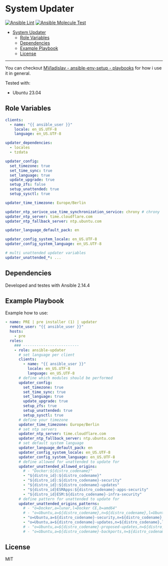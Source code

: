 # System Updater

[![Ansible Lint](https://github.com/MVladislav/ansible-updater/actions/workflows/ansible-lint.yml/badge.svg)](https://github.com/MVladislav/ansible-updater/actions/workflows/ansible-lint.yml)
[![Ansible Molecule Test](https://github.com/MVladislav/ansible-updater/actions/workflows/ci.yml/badge.svg)](https://github.com/MVladislav/ansible-updater/actions/workflows/ci.yml)

- [System Updater](#system-updater)
  - [Role Variables](#role-variables)
  - [Dependencies](#dependencies)
  - [Example Playbook](#example-playbook)
  - [License](#license)

---

You can checkout [MVladislav - ansible-env-setup - playbooks](https://github.com/MVladislav/ansible-env-setup/tree/main/playbooks) for how i use it in general.

Tested with:

- Ubuntu 23.04

## Role Variables

```yml
clients:
  - name: "{{ ansible_user }}"
    locale: en_US.UTF-8
    language: en_US.UTF-8

updater_dependencies:
  - locales
  - tzdata

updater_config:
  set_timezone: true
  set_time_sync: true
  set_language: true
  update_upgrade: true
  setup_zfs: false
  setup_unattended: true
  setup_sysctl: true

updater_time_timezone: Europe/Berlin

updater_ntp_serivce_use_time_synchronization_service: chrony # chrony | systemd-timesyncd
updater_ntp_server: time.cloudflare.com
updater_ntp_fallback_server: ntp.ubuntu.com

updater_language_default_pack: en

updater_config_system_locale: en_US.UTF-8
updater_config_system_language: en_US.UTF-8

# multi unattended updater variables
updater_unattended_*: ...
```

## Dependencies

Developed and testes with Ansible 2.14.4

## Example Playbook

Example how to use:

```yml
- name: PRE | pre installer (1) | updater
  remote_user: "{{ ansible_user }}"
  hosts:
    - pre
  roles:
    ### -------------------------
    - role: ansible-updater
      # set language per client
      clients:
        - name: "{{ ansible_user }}"
          locale: en_US.UTF-8
          language: en_US.UTF-8
      # define which modules should be performed
      updater_config:
        set_timezone: true
        set_time_sync: true
        set_language: true
        update_upgrade: true
        setup_zfs: true
        setup_unattended: true
        setup_sysctl: true
      # define your timezone
      updater_time_timezone: Europe/Berlin
      # set ntp servers
      updater_ntp_server: time.cloudflare.com
      updater_ntp_fallback_server: ntp.ubuntu.com
      # set default system language
      updater_language_default_pack: en
      updater_config_system_locale: en_US.UTF-8
      updater_config_system_language: en_US.UTF-8
      # define allowed for unattended to update for
      updater_unattended_allowed_origins:
        # - "Docker:${distro_codename}"
        - "${distro_id}:${distro_codename}"
        - "${distro_id}:${distro_codename}-security"
        - "${distro_id}:${distro_codename}-updates"
        - "${distro_id}ESMApps:${distro_codename}-apps-security"
        - "${distro_id}ESM:${distro_codename}-infra-security"
      # define pattern for unattended to update for
      updater_unattended_origins_patterns:
        # - "o=Docker,a=lunar,l=Docker CE,b=amd64"
        # - "o=Ubuntu,a=${distro_codename},n=${distro_codename},l=Ubuntu"
        - "o=Ubuntu,a=${distro_codename}-security,n=${distro_codename},l=Ubuntu"
        - "o=Ubuntu,a=${distro_codename}-updates,n=${distro_codename},l=Ubuntu"
        # - "o=Ubuntu,a=${distro_codename}-proposed-updates,n=${distro_codename},l=Ubuntu"
        # - "o=Ubuntu,a=${distro_codename}-backports,n=${distro_codename},l=Ubuntu"
```

## License

MIT
